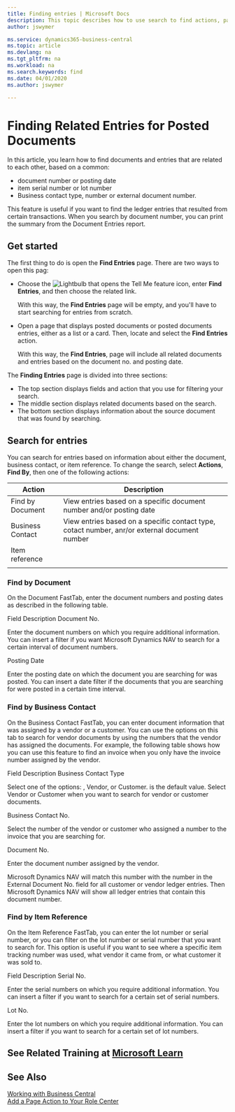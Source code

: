 ```yaml
---
title: Finding entries | Microsoft Docs
description: This topic describes how to use search to find actions, pages, reports, documentation, and data, as well as other apps and consulting services.
author: jswymer

ms.service: dynamics365-business-central
ms.topic: article
ms.devlang: na
ms.tgt_pltfrm: na
ms.workload: na
ms.search.keywords: find
ms.date: 04/01/2020
ms.author: jswymer

---
```

# Finding Related Entries for Posted Documents 

In this article, you learn how to find documents and entries that are related to each other, based on a common:

- document number or posting date
- item serial number or lot number
- Business contact type, number or external document number.

This feature is useful if you want to find the ledger entries that resulted from certain transactions. When you search by document number, you can print the summary from the Document Entries report. 
<!--Shows the number and type of entries that have the same document number or posting date. You can also use this feature to find the documents and entries where certain lot numbers and serial numbers are used.. in [!INCLUDE[d365fin](includes/d365fin_md.md)] -->

## Get started 

The first thing to do is open the **Find Entries** page. There are two ways to open this pag:

- Choose the ![Lightbulb that opens the Tell Me feature](media/ui-search/search_small.png "Tell me what you want to do") icon, enter **Find Entries**, and then choose the related link.

    With this way, the **Find Entries** page will be empty, and you'll have to start searching for entries from scratch.
    
- Open a page that displays posted documents or posted documents entries, either as a list or a card. Then, locate and select the **Find Entries** action.

    With this way, the **Find Entries**, page will include all related documents and entries based on the document no. and posting date. 
<!--   
    y, list posted entries and in posted sales invoices, purchase invoices, credit memos, sales receipts, and purchase shipments. In this case, the Navigate window will show the document number and posting date of the entries that you selected. The Navigate window also lists the documents that have the same document number and posting date as the entries that you selected.a page thas posted  e You can open the Navigate window in two ways:

- By opening an empty Navigate window. On the Home tab, in the Find by group, you can choose the type of data that you want to navigate from. You can navigate from a document, a business contact, or the lot number or serial number for an item.
- From pages that display posted entries and in posted sales invoices, purchase invoices, credit memos, sales receipts, and purchase shipments. In this case, the Navigate window will show the document number and posting date of the entries that you selected. The Navigate window also lists the documents that have the same document number and posting date as the entries that you selected.
-->

The **Finding Entries** page is divided into three sections:

- The top section displays fields and action that you use for filtering your search.
- The middle section displays related documents based on the search.
- The bottom section displays information about the source document that was found by searching.

## Search for entries

You can search for entries based on information about either the document, business contact, or item reference. To change the search, select **Actions**, **Find By**, then one of the following actions:

|Action|Description|
|------|-----------|
|Find by Document|View entries based on a specific document number and/or posting date||
|Business Contact |View entries based on a specific contact type, cotact number, anr/or external document number|
|Item reference|||
||||

<!--
 To eactrh If the search finds more than one document number, these fields will be empty.
ay he  is divided into four areasa different first FastTab, depending on your selection in the Find by group. You must enter information about the documents or item tracking numbers that you want to search for before information is filled in from the records located.
The **Finding Entries** page a different first FastTab, depending on your selection in the Find by group. You must enter information about the documents or item tracking numbers that you want to search for before information is filled in from the records located.

After you have entered the relevant search information, on the Actions tab, choose Find to start the search. If you change any of the filters, you must choose Find again.

The **Finding Entries** page shows the following information for the located documents.

Field    Description
Document Type, Source Type, Source No., and Source Name

These fields contain information about the source document that was found by searching for the document number. If the search finds more than one document number, these fields will be empty.

Table Name

This column shows a list of the ledger entry tables that contain the ledger entries located by the search.

No. of Records

This column shows the number of records found in each of the ledger entry tables that are listed.

After the Navigate feature has located the ledger entries, they are listed in the Related Entries column. You can quickly see the individual entries in each table by choosing the relevant line and then choosing the Show Details command.

The following sections describe the filters you can specify.
-->
### Find by Document
On the Document FastTab, enter the document numbers and posting dates as described in the following table.

Field    Description
Document No.

Enter the document numbers on which you require additional information. You can insert a filter if you want Microsoft Dynamics NAV to search for a certain interval of document numbers.

Posting Date

Enter the posting date on which the document you are searching for was posted. You can insert a date filter if the documents that you are searching for were posted in a certain time interval.

### Find by Business Contact

On the Business Contact FastTab, you can enter document information that was assigned by a vendor or a customer. You can use the options on this tab to search for vendor documents by using the numbers that the vendor has assigned the documents. For example, the following table shows how you can use this feature to find an invoice when you only have the invoice number assigned by the vendor.

Field    Description
Business Contact Type

Select one of the options: <Blank>, Vendor, or Customer. <Blank> is the default value. Select Vendor or Customer when you want to search for vendor or customer documents.

Business Contact No.

Select the number of the vendor or customer who assigned a number to the invoice that you are searching for.

Document No.

Enter the document number assigned by the vendor.

Microsoft Dynamics NAV will match this number with the number in the External Document No. field for all customer or vendor ledger entries. Then Microsoft Dynamics NAV will show all ledger entries that contain this document number.

### Find by Item Reference
On the Item Reference FastTab, you can enter the lot number or serial number, or you can filter on the lot number or serial number that you want to search for. This option is useful if you want to see where a specific item tracking number was used, what vendor it came from, or what customer it was sold to.

Field    Description
Serial No.

Enter the serial numbers on which you require additional information. You can insert a filter if you want to search for a certain set of serial numbers.

Lot No.

Enter the lot numbers on which you require additional information. You can insert a filter if you want to search for a certain set of lot numbers.


## See Related Training at [Microsoft Learn](/learn/modules/user-interface-dynamics-365-business-central/index)

## See Also
[Working with Business Central](ui-work-product.md)  
[Add a Page Action to Your Role Center](ui-bookmarks.md)
